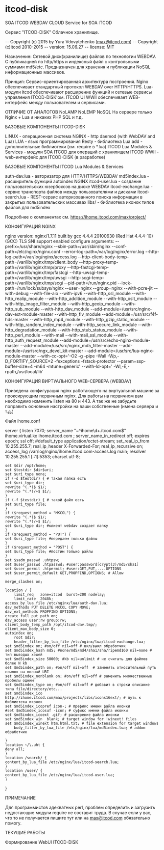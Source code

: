 # itcod-disk
SOA ITCOD
WEBDAV CLOUD Service for SOA ITCOD

Сервис "ITCOD-DISK" Облачное хранилище.


-- Copyright (c) 2015 by Yura Vdovytchenko (max@itcod.com)
-- Copyright (c)itcod 2010-2015
-- version: 15.06.27
-- license: MIT


Назначение: Сетевой диск(хранилище) файлов по технологии  WEBDAV. 
С публикацией по http/https и индексный файл с контрольными суммами md5/etc.
Предназначен для хранения и публикации NoSQL информационных массивов.

Принцип: Сервис-ориентированная архитектура построения. Nginx обеспечивает 
стандартный протокол WEBDAV over HTTP/HTTPS. Lua-модули itcod обеспечивают 
расширение функций и сетевые сервисы управления ITCOD-DISK'ом.
ITCOD UI WWII обеспечивает WEB-интерфейс между пользователем и сервисами.

ОТЛИЧИЕ ОТ АНАЛОГОВ
NoLAMP NoLEMP NoSQL
На сервере только Nginx + Lua и никаких PHP SQL и т.д.

БАЗОВЫЕ КОМПОНЕНТЫ ITCOD-DISK

LINUX - операционная система
NGINX - http daemod (with WebDAV and Lua)
LUA - язык программирования
Resty - библиотека Lua
add - дополнительные библиотеки (см. require в *.lua)
ITCOD Lua Modules & Services - модули SOA ITCOD для операций с хранилищем
ITCOD WWII - web-интерфейс для ITCOD-DISK (в разработке)

БАЗОВЫЕ КОМПОНЕНТЫ ITCOD Lua Modules & Services

auth-dav.lua - авторизатор для HTTP/HTTPS/WEBDAV
md5index.lua - расширитель функций autoindex NGINX
itcod-user.lua - создание пользовательских юзербоксов на диске WEBDAV
itcod-exchange.lua - сервис транспорта файлов между пользователями и дисками
itcod-search.lua - REST-сервис авторизованного поиска информации в закрытых пользовательских массивах
libs/ - библиотека иконок типов файлов для md5index

Подробнее о компанентах см. https://ihome.itcod.com/max/project/


КОНФИГУРАЦИЯ NGINX

nginx version: nginx/1.7.11
built by gcc 4.4.4 20100630 (Red Hat 4.4.4-10) (GCC) 
TLS SNI support enabled
configure arguments: 
--prefix=/usr/share/nginx 
--sbin-path=/usr/sbin/nginx 
--conf-path=/etc/nginx/nginx.conf 
--error-log-path=/var/log/nginx/error.log 
--http-log-path=/var/log/nginx/access.log 
--http-client-body-temp-path=/var/lib/nginx/tmp/client_body 
--http-proxy-temp-path=/var/lib/nginx/tmp/proxy 
--http-fastcgi-temp-path=/var/lib/nginx/tmp/fastcgi 
--http-uwsgi-temp-path=/var/lib/nginx/tmp/uwsgi 
--http-scgi-temp-path=/var/lib/nginx/tmp/scgi 
--pid-path=/run/nginx.pid 
--lock-path=/run/lock/subsys/nginx 
--user=nginx 
--group=nginx 
--with-pcre-jit 
--with-debug 
--with-file-aio 
--with-ipv6 
--with-http_ssl_module 
--with-http_realip_module 
--with-http_addition_module 
--with-http_xslt_module 
--with-http_image_filter_module 
--with-http_geoip_module 
--with-http_sub_module 
--with-http_dav_module 
--add-module=/usr/src/nginx-dav-ext-module-master 
--with-http_flv_module 
--add-module=/usr/src/f4f-hds-master 
--with-http_mp4_module 
--with-http_gzip_static_module 
--with-http_random_index_module 
--with-http_secure_link_module 
--with-http_degradation_module 
--with-http_stub_status_module 
--with-http_perl_module --with-mail 
--with-mail_ssl_module 
--with-http_auth_request_module 
--add-module=/usr/src/echo-nginx-module-master 
--add-module=/usr/src/nginx_md5_filter-master 
--add-module=/usr/src/ngx_devel_kit-master 
--add-module=/usr/src/lua-nginx-module-master 
--with-cc-opt='-O2 -g -pipe -Wall -Wp,-D_FORTIFY_SOURCE=2 -fexceptions -fstack-protector 
--param=ssp-buffer-size=4 -m64 -mtune=generic' 
--with-ld-opt=' -Wl,-E,-rpath,/usr/local/lib'


КОНФИГУРАЦИЯ ВИРТУАЛЬНОГО WEB-СЕРВЕРА (WEBDAV)

Приведена конфигурация nginx работающего на виртуальной машине 
за проксирующим первичным nginx. Для работы на первичном вам необходимо
изменить listen на 80 и 443. А так же не забудьте поправить основные 
настройки на ваши собственные (имена сервера и т.д.)

Файл ihome.conf

server {
    listen       7070;
    server_name "~^ihome\d+\.itcod\.com$"
		ihome.virtual.ko
		ihome.itcod.com
		;
    server_name_in_redirect	off;
    expires	epoch;
    ssl                  off;
    #default_type application/octet-stream;
    set_real_ip_from 10.255.255.7;
    real_ip_header	X-Forwarded-For;
    real_ip_recursive on;
    access_log /var/log/nginx/ihome.itcod.com-access.log main;
    resolver 10.255.255.1 [::1]:5353;
    charset utf-8;
    
    set $dir /opt/home;
    set $testdir $dir$uri;
    set $uri_type none;
    if (-d $testdir) { # такая папка есть
	set $uri_type dir;
	rewrite ^(.*)$ $1/;
	rewrite ^(.*)/+$ $1/;
    }
    if (-f $testdir) { # такой файл есть
	set $uri_type file;
    }
    if ($request_method = "MKCOL") {
	rewrite ^(.*)$ $1/;
	rewrite ^(.*)/+$ $1/;
	set $uri_type dir; #клиент webdav создает папку
    }
    if ($request_method = "PUT") {
	set $uri_type file; #передаем только файлы
    }
    if ($request_method = "POST") { 
	set $uri_type file; #постим только файлы
    }
    set $sadm_passwd .uhtpsw;
    set $user_passwd .htpasswd; #user:password[crypt(3)/md5/sha1]
    set $user_permit .htpermit; #user:GET,PUT,....OPTIONS
    set $user_permit_default GET,PROPFIND,OPTIONS; # Allow

    merge_slashes on;
    
    location / {
        limit_req	zone=itcod	burst=200 nodelay;
        limit_rate	2048k;
	access_by_lua_file /etc/nginx/lua/auth-dav.lua;
	dav_methods PUT DELETE MKCOL COPY MOVE;
	dav_ext_methods PROPFIND OPTIONS;
	create_full_put_path on;
	dav_access user:rw group:rw;
	client_body_temp_path /opt/itcod-dav.tmp/;
	client_max_body_size 0;
	autoindex on;
        root $dir;
        header_filter_by_lua_file /etc/nginx/lua/itcod-exchange.lua;
	set $md5index on; #on/off nil=off # вкл/выкл обработчик
	set $md5index_hash md5; #none/md5/md4/sha1/sha/ripemd160 nil=none # тип выводых хэшей
	set $md5index_size 50000; #kb nil=unlimit # не считать для файлов более N kb
	set $md5index_path on; #on/off nil=off  # заменять относительный путь ссылок на полный URI
	set $md5index_nonblank on; #on/off nil=off # заменить множественные пробелы одним
	set $md5index_type on; #on/off nil=off # добавит в строки описание типа file/directory/etc...
	set $md5index_ico http://ihome.itcod.com/max/projects/libs/icons16ext/; # путь к библиотека иконок
	set $md5index_icopref icon-; # префикс имени файла иконки
	#set $md5index_icosuf -icon; # суфикс имени файла иконки
	set $md5index_icoext .gif; # расширение файла иконки
	set $md5index_win _blank; # target window for !winext! files
	set $md5index_winext htm.html.txt; # file extension for target windows
        body_filter_by_lua_file /etc/nginx/lua/md5index.lua; # addon обработчик
        
    }
    location ~/\.uht {
	deny all;
    }
    location /search/ {
	content_by_lua_file /etc/nginx/lua/itcod-search.lua;
    }
    location /user/ {
	content_by_lua_file /etc/nginx/lua/itcod-user.lua;
    }
}


ПРИМЕЧАНИЕ

Для программистов адекватных perl, проблем определить и загрузить недостающие 
модули require не составит труда. В случае если у вас, что то не получается 
пишите тут или на max@itcod.com обязательно помогу.


ТЕКУЩИЕ РАБОТЫ

Формирование WebUI ITCOD-DISK

